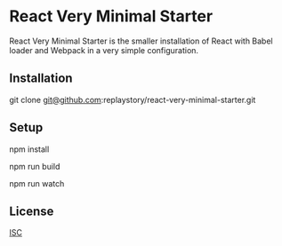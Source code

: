 # React Very Minimal Starter

React Very Minimal Starter is the smaller installation of React with Babel loader and Webpack in a very simple configuration.

## Installation

git clone git@github.com:replaystory/react-very-minimal-starter.git

## Setup

npm install

npm run build

npm run watch

## License

[ISC](https://choosealicense.com/licenses/isc/)
